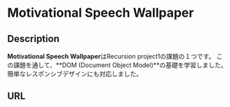 # Motivational Speech Wallpaper

## Description
**Motivational Speech Wallpaper**はRecursion project1の課題の１つです。
この課題を通して、**DOM (Document Object Model)**の基礎を学習しました。
簡単なレスポンシブデザインにも対応しました。

## URL
